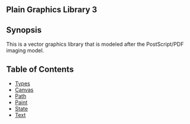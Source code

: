Plain Graphics Library 3
----------------------------------------------------------------


Synopsis
----------------------------------------------------------------

This is a vector graphics library that is modeled after the
PostScript/PDF imaging model.



Table of Contents
----------------------------------------------------------------

- [Types](types.md)
- [Canvas](canvas.md)
- [Path](path.md)
- [Paint](paint.md)
- [State](state.md)
- [Text](text.md)
